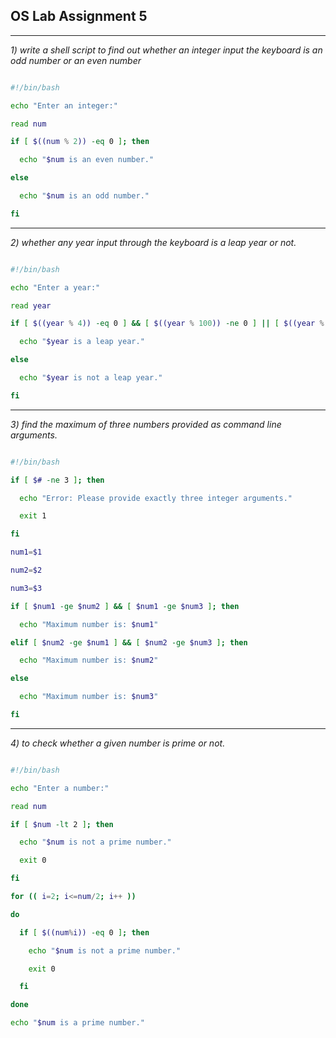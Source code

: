 ## OS Lab Assignment 5

---

*1) write a shell script to find out whether an integer input the keyboard is an odd number or an even number*

```bash

#!/bin/bash

echo "Enter an integer:"

read num

if [ $((num % 2)) -eq 0 ]; then

  echo "$num is an even number."

else

  echo "$num is an odd number."

fi

```

---

*2) whether any year input through the keyboard is a leap year or not.*

```bash

#!/bin/bash

echo "Enter a year:"

read year

if [ $((year % 4)) -eq 0 ] && [ $((year % 100)) -ne 0 ] || [ $((year % 400)) -eq 0 ]; then

  echo "$year is a leap year."

else

  echo "$year is not a leap year."

fi

```

---

*3) find the maximum of three numbers provided as command line arguments.*

```bash

#!/bin/bash

if [ $# -ne 3 ]; then

  echo "Error: Please provide exactly three integer arguments."

  exit 1

fi

num1=$1

num2=$2

num3=$3

if [ $num1 -ge $num2 ] && [ $num1 -ge $num3 ]; then

  echo "Maximum number is: $num1"

elif [ $num2 -ge $num1 ] && [ $num2 -ge $num3 ]; then

  echo "Maximum number is: $num2"

else

  echo "Maximum number is: $num3"

fi

```

---

*4) to check whether a given number is prime or not.*

```bash

#!/bin/bash

echo "Enter a number:"

read num

if [ $num -lt 2 ]; then

  echo "$num is not a prime number."

  exit 0

fi

for (( i=2; i<=num/2; i++ ))

do

  if [ $((num%i)) -eq 0 ]; then

    echo "$num is not a prime number."

    exit 0

  fi

done

echo "$num is a prime number."

```
